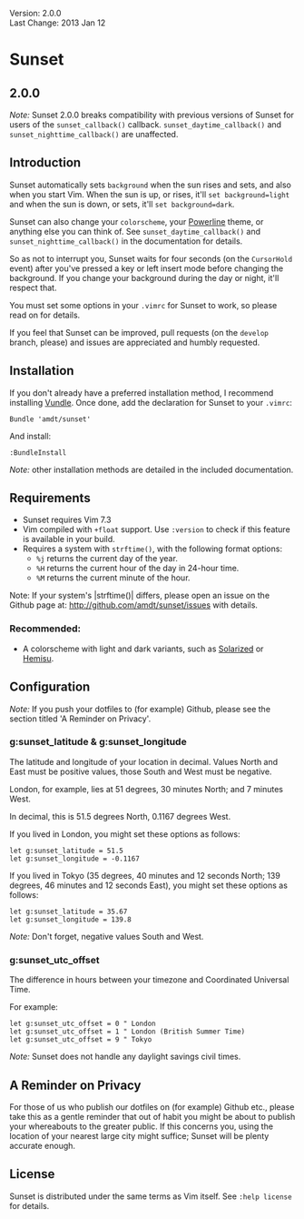 Version: 2.0.0  
Last Change: 2013 Jan 12

# Sunset

## 2.0.0

*Note:* Sunset 2.0.0 breaks compatibility with previous versions of Sunset for
users of the `sunset_callback()` callback. `sunset_daytime_callback()` and
`sunset_nighttime_callback()` are unaffected.

## Introduction

Sunset automatically sets `background` when the sun rises and sets, and also
when you start Vim. When the sun is up, or rises, it'll `set background=light`
and when the sun is down, or sets, it'll `set background=dark`.

Sunset can also change your `colorscheme`, your
[Powerline](https://github.com/Lokaltog/vim-powerline) theme, or anything else
you can think of. See `sunset_daytime_callback()` and
`sunset_nighttime_callback()` in the documentation for details.

So as not to interrupt you, Sunset waits for four seconds (on the `CursorHold`
event) after you've pressed a key or left insert mode before changing the
background. If you change your background during the day or night, it'll
respect that.

You must set some options in your `.vimrc` for Sunset to work, so please read
on for details.

If you feel that Sunset can be improved, pull requests (on the `develop`
branch, please) and issues are appreciated and humbly requested.

## Installation

If you don't already have a preferred installation method, I recommend
installing [Vundle](http://github.com/gmarik/vundle). Once done, add the
declaration for Sunset to your `.vimrc`:

```vim
Bundle 'amdt/sunset'
```

And install:

```vim
:BundleInstall
```

*Note:* other installation methods are detailed in the included documentation.

## Requirements

* Sunset requires Vim 7.3
* Vim compiled with `+float` support. Use `:version` to check if this feature
  is available in your build.
* Requires a system with `strftime()`, with the following format options:
    - `%j` returns the current day of the year.
    - `%H` returns the current hour of the day in 24-hour time.
    - `%M` returns the current minute of the hour.

Note: If your system's |strftime()| differs, please open an issue on the
Github page at: http://github.com/amdt/sunset/issues with details.

### Recommended:

* A colorscheme with light and dark variants, such as
  [Solarized](http://github.com/altercation/vim-colors-solarized) or
  [Hemisu](http://github.com/noahfrederick/Hemisu).

## Configuration

*Note:* If you push your dotfiles to (for example) Github, please see the
section titled 'A Reminder on Privacy'.

### g:sunset\_latitude & g:sunset\_longitude

The latitude and longitude of your location in decimal. Values North and East
must be positive values, those South and West must be negative.

London, for example, lies at 51 degrees, 30 minutes North; and 7 minutes West.

In decimal, this is 51.5 degrees North, 0.1167 degrees West.

If you lived in London, you might set these options as follows:

```vim
let g:sunset_latitude = 51.5
let g:sunset_longitude = -0.1167
```

If you lived in Tokyo (35 degrees, 40 minutes and 12 seconds North; 139
degrees, 46 minutes and 12 seconds East), you might set these options
as follows:

```vim
let g:sunset_latitude = 35.67
let g:sunset_longitude = 139.8
```

*Note:* Don't forget, negative values South and West.

### g:sunset\_utc\_offset

The difference in hours between your timezone and Coordinated Universal Time.

For example:

```vim
let g:sunset_utc_offset = 0 " London
let g:sunset_utc_offset = 1 " London (British Summer Time)
let g:sunset_utc_offset = 9 " Tokyo
```

*Note:* Sunset does not handle any daylight savings civil times.

## A Reminder on Privacy

For those of us who publish our dotfiles on (for example) Github etc., please
take this as a gentle reminder that out of habit you might be about to publish
your whereabouts to the greater public. If this concerns you, using the
location of your nearest large city might suffice; Sunset will be plenty
accurate enough.

## License

Sunset is distributed under the same terms as Vim itself. See `:help license`
for details.
